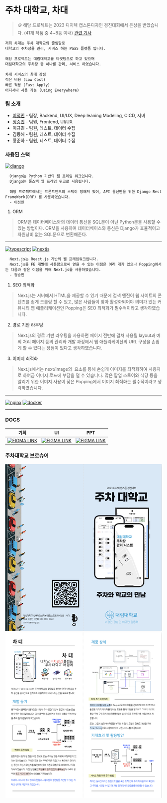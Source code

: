 # 주차 대학교, 차대

> 🪙 해당 프로젝트는
> 2023 디지텍 캡스톤디자인 경진대회에서 은상을 받았습니다. (41개 작품 중 4~8등 이내)
> [관련 기사](https://m.dhnews.co.kr/news/view/1065589841520681)

```
저희 차대는 주차 대학교의 줄임말로
대학교의 주차장을 관리, 서비스 하는 PaaS 플랫폼 입니다.

해당 프로젝트는 대림대학교를 타겟팅으로 하고 있으며
대림대학교의 주차장 중 하나를 관리, 서비스 하였습니다.

차대 서비스의 최대 장점
적은 비용 (Low Cost)
빠른 적용 (Fast Apply)
어디서나 사용 가능 (Using Everywhere)
```

### 팀 소개
- [이정민](https://github.com/jeongmingz) - 팀장, Backend, UI/UX, Deep leaning Modeling, CICD, 서버
- [정승민](https://github.com/HarenKei) - 팀원, Frontend, UI/UX
- 이규민 - 팀원, 테스트, 데이터 수집
- 김동해 - 팀원, 테스트, 데이터 수집
- 황준하 - 팀원, 테스트, 데이터 수집

### 사용된 스택
[![django](https://skillicons.dev/icons?i=django)](https://skillicons.dev)
```
  Django는 Python 기반의 웹 프레임 워크입니다.
  Django는 풀스택 웹 프레임 워크로 사용됩니다.

  해당 프로젝트에서는 프론트앤드의 스택이 정해져 있어, API 통신만을 위한 Django Rest FrameWork(DRF) 를 사용하였습니다.
  - 이정민
```

1. ORM
> ORM은 데이터베이스와의 데이터 통신을 SQL문이 아닌 Python문을 사용할 수 있는 방법이다.
> ORM을 사용하여 데이터베이스와 통신은 Django가 효율적이고 자원낭비 없는 SQL문으로 변환해준다.
---
[![typescript](https://skillicons.dev/icons?i=ts)](https://skillicons.dev)
[![nextjs](https://skillicons.dev/icons?i=nextjs)](https://skillicons.dev)
```
  Next.js는 React.js 기반의 웹 프레임워크입니다.
  Next.js를 FE 개발에 사용함으로써 얻을 수 있는 이점은 여러 개가 있으나 Popping에서는 다음과 같은 이점을 위해 Next.js를 사용하였습니다.
  - 정승민
```

1. SEO 최적화
> Next.js는 서버에서 HTML을 제공할 수 있기 때문에 검색 엔진이 웹 사이트의 콘텐츠를 쉽게 크롤링 할 수 있고, 많은 사람들이 찾아 활성화되어야 의미가 있는 커뮤니티 웹 애플리케이션인 Popping은 SEO 최적화가 필수적이라고 생각하였습니다.

2. 경로 기반 라우팅
> Next.js의 경로 기반 라우팅을 사용하면 페이지 전반에 걸쳐 사용될 layout과 예외 처리 페이지 등의 관리와 개발 과정에서 웹 애플리케이션의 URL 구성을 손쉽게 할 수 있다는 장점이 있다고 생각하였습니다.

3. 이미지 최적화
> Next.js에서는 next/image의 <Image> 요소를 통해 손쉽게 이미지를 최적화하여 사용자로 하여금 이미지 로드에 부담을 덜 수 있습니다. 많은 팝업 스토어와 식당 등을 알리기 위한 이미지 사용이 잦은 Popping에서 이미지 최적화는 필수적이라고 생각하였습니다. 
---
[![nginx](https://skillicons.dev/icons?i=nginx)](https://skillicons.dev)
[![docker](https://skillicons.dev/icons?i=docker)](https://skillicons.dev)

---
### DOCS
| 기획 | UI | PPT |
|------------|---------|-----------|
| [![FIGMA LINK](https://skillicons.dev/icons?i=figma)](https://www.figma.com/design/PZYxxZZ7aH49Ja7fzCqnqK/%EC%B0%A8-%EB%8C%80?node-id=553-731&t=b2GSnltjTYyWhESL-1) | [![FIGMA LINK](https://skillicons.dev/icons?i=figma)](https://www.figma.com/design/PZYxxZZ7aH49Ja7fzCqnqK/%EC%B0%A8-%EB%8C%80?node-id=13-2&t=b2GSnltjTYyWhESL-1) | [![FIGMA LINK](https://skillicons.dev/icons?i=figma)](https://www.figma.com/design/PZYxxZZ7aH49Ja7fzCqnqK/%EC%B0%A8-%EB%8C%80?node-id=553-634&t=b2GSnltjTYyWhESL-1) |

### 주차대학교 브로슈어
![겉지](https://github.com/univ-parking/UnivParking/blob/main/readme/%E1%84%8C%E1%85%AE%E1%84%8E%E1%85%A1%E1%84%83%E1%85%A2%E1%84%92%E1%85%A1%E1%86%A8%E1%84%80%E1%85%AD%20%E1%84%80%E1%85%A5%E1%87%80%E1%84%8C%E1%85%B5.png)
![속지](https://github.com/univ-parking/UnivParking/blob/main/readme/%E1%84%8C%E1%85%AE%E1%84%8E%E1%85%A1%E1%84%83%E1%85%A2%E1%84%92%E1%85%A1%E1%86%A8%E1%84%80%E1%85%AD%20%E1%84%89%E1%85%A9%E1%86%A8%E1%84%8C%E1%85%B5.png)
